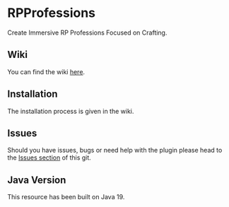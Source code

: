 # RPProfessions
Create Immersive RP Professions Focused on Crafting.

## Wiki

You can find the wiki [here](https://gilles1348.gitbook.io/rpprofessions).

## Installation

The installation process is given in the wiki.

## Issues

Should you have issues, bugs or need help with the plugin please head to the [Issues section](https://github.com/spigot-gillesm/RPProfessions/issues) of this git.

## Java Version

This resource has been built on Java 19.